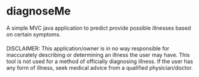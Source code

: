 # diagnoseMe

A simple MVC java application to predict provide possible illnesses based on certain symptoms. 

####
DISCLAIMER: This application/owner is in no way responsible for inaccurately describing or determining an illness the user may have. This tool is not used for a method of officially diagnosing illness. If the user has any form of illness, seek medical advice from a qualified physician/doctor. 
